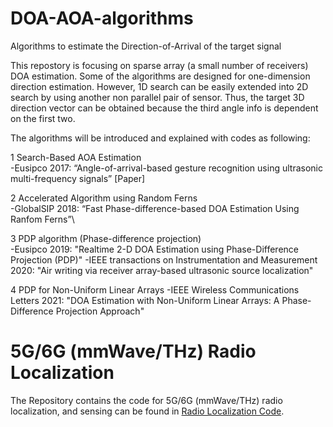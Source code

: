 # DOA-AOA-algorithms
Algorithms to estimate the Direction-of-Arrival of the target signal

This repostory is focusing on sparse array (a small number of receivers) DOA estimation. Some of the algorithms are designed for one-dimension direction estimation. However, 1D search can be easily extended into 2D search by using another non parallel pair of sensor. Thus, the target 3D direction vector can be obtained because the third angle info is dependent on the first two.

The algorithms will be introduced and explained with codes as following:

1 Search-Based AOA Estimation\
    -Eusipco 2017: “Angle-of-arrival-based gesture recognition using ultrasonic multi-frequency signals” [Paper]
    
2 Accelerated Algorithm using Random Ferns\
-GlobalSIP 2018: “Fast Phase-difference-based DOA Estimation Using Ranfom Ferns”\
    
3 PDP algorithm (Phase-difference projection)\
-Eusipco 2019: "Realtime 2-D DOA Estimation using Phase-Difference Projection (PDP)"
-IEEE transactions on Instrumentation and Measurement 2020: "Air writing via receiver array-based ultrasonic source localization"
    
4 PDP for Non-Uniform Linear Arrays
-IEEE Wireless Communications Letters 2021: "DOA Estimation with Non-Uniform Linear Arrays: A Phase-Difference Projection Approach"


# 5G/6G (mmWave/THz) Radio Localization
The Repository contains the code for 5G/6G (mmWave/THz) radio localization, and sensing can be found in [Radio Localization Code](https://github.com/chenhui07c8/Radio_Localization).
